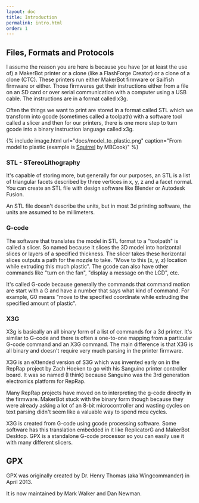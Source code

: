 ```yaml
---
layout: doc
title: Introduction
permalink: intro.html
order: 1
---
```

## Files, Formats and Protocols
I assume the reason you are here is because you have (or at least the use of) a
MakerBot printer or a clone (like a FlashForge Creator) or a clone of a clone
(CTC). These printers run either MakerBot firmware or Sailfish firmware or
either.  Those firmwares get their instructions either from a file on an SD card
or over serial communication with a computer using a USB cable. The instructions
are in a format called x3g.

Often the things we want to print are stored in a format called STL which we
transform into gcode (sometimes called a toolpath) with a software tool called a
slicer and then for our printers, there is one more step to turn gcode into a
binary instruction language called x3g.

{% include image.html url="docs/model_to_plastic.png" caption="From model to plastic (example is <A href='http://www.thingiverse.com/thing:11705'>Squirrel</A> by MBCook)" %}

### STL - STereoLithography

It's capable of storing more, but generally for our purposes, an STL is a list
of triangular facets described by three vertices in x, y, z and a facet normal.
You can create an STL file with design software like Blender or Autodesk Fusion.

An STL file doesn't describe the units, but in most 3d printing software, the
units are assumed to be millimeters.

### G-code

The software that translates the model in STL format to a "toolpath" is called a
slicer. So named because it slices the 3D model into horizontal slices or layers
of a specified thickness. The slicer takes these horizontal slices outputs a
path for the nozzle to take. "Move to this (x, y, z) location while extruding
this much plastic".  The gcode can also have other commands like "turn on the
fan", "display a message on the LCD", etc.

It's called G-code because generally the commands that command motion are start
with a G and have a number that says what kind of command. For example, G0 means
"move to the specified coordinate while extruding the specified amount of
plastic".

### X3G

X3g is basically an all binary form of a list of commands for a 3d printer. It's
similar to G-code and there is often a one-to-one mapping from a particular
G-code command and an X3G command. The main difference is that X3G is all binary
and doesn't require very much parsing in the printer firmware.

X3G is an eXtended version of S3G which was invented early on in the RepRap
project by Zach Hoeken to go with his Sanguino printer controller board. It was
so named (I think) because Sanguino was the 3rd generation electronics platform
for RepRap.

Many RepRap projects have moved on to interpreting the g-code directly in the
firmware. MakerBot stuck with the binary form though because they were already
asking a lot of an 8-bit microcontroller and wasting cycles on text parsing
didn't seem like a valuable way to spend mcu cycles.

X3G is created from G-code using gcode processing software. Some software has
this translation embedded in it like ReplicatorG and MakerBot Desktop. GPX is a
standalone G-code processor so you can easily use it with many different
slicers.

## GPX

GPX was originally created by Dr. Henry Thomas (aka Wingcommander) in April
2013.

It is now maintained by Mark Walker and Dan Newman.
